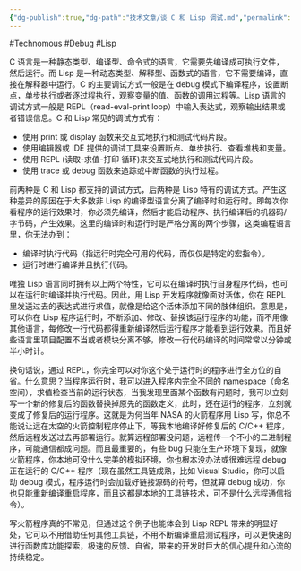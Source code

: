```yaml
---
{"dg-publish":true,"dg-path":"技术文章/谈 C 和 Lisp 调试.md","permalink":"/技术文章/谈 C 和 Lisp 调试/","created":"2023-03-14T16:59:32.000+08:00","updated":"2024-01-30T13:22:08.582+08:00"}
---
```


#Technomous #Debug #Lisp 

C 语言是一种静态类型、编译型、命令式的语言，它需要先编译成可执行文件，然后运行。而 Lisp 是一种动态类型、解释型、函数式的语言，它不需要编译，直接在解释器中运行。C 的主要调试方式一般是在 debug 模式下编译程序，设置断点，单步执行或者逐过程执行，观察变量的值、函数的调用过程等。Lisp 语言的调试方式一般是 REPL（read-eval-print loop）中输入表达式，观察输出结果或者错误信息。C 和 Lisp 常见的调试方式有：

* 使用 print 或 display 函数来交互式地执行和测试代码片段。
* 使用编辑器或 IDE 提供的调试工具来设置断点、单步执行、查看堆栈和变量。
* 使用 REPL (读取-求值-打印 循环)来交互式地执行和测试代码片段。
* 使用 trace 或 debug 函数来追踪或中断函数的执行过程。

前两种是 C 和 Lisp 都支持的调试方式，后两种是 Lisp 特有的调试方式。产生这种差异的原因在于大多数非 Lisp 的编译型语言分离了编译时和运行时。即每次你看程序的运行效果时，你必须先编译，然后才能启动程序、执行编译后的机器码/字节码，产生效果。这里的编译时和运行时是严格分离的两个步骤，这类编程语言里，你无法办到：

- 编译时执行代码（指运行时完全可用的代码，而仅仅是特定的宏指令）。
- 运行时进行编译并且执行代码。

唯独 Lisp 语言同时拥有以上两个特性，它可以在编译时执行自身程序代码，也可以在运行时编译并执行代码。因此，用 Lisp 开发程序就像面对活体，你在 REPL 里发送过去的表达式进行求值，就像是给这个活体添加不同的肢体组织。意思是，可以你在 Lisp 程序运行时，不断添加、修改、替换该运行程序的功能，而不用像其他语言，每修改一行代码都得重新编译然后运行程序才能看到运行效果。而且好些语言里项目配置不当或者模块分离不够，修改一行代码编译的时间常常以分钟或半小时计。

换句话说，通过 REPL，你完全可以对你这个处于运行时的程序进行全方位的自省。什么意思？当程序运行时，我可以进入程序内完全不同的 namespace（命名空间），求值检查当前的运行状态，当我发现里面某个函数有问题时，我可以立刻写一个新的修复后的函数替换掉原先的函数定义，此时，还在运行的程序，立刻就变成了修复后的运行程序。这就是为何当年 NASA 的火箭程序用 Lisp 写，你总不能说让远在太空的火箭控制程序停止下，等我本地编译好修复后的 C/C++ 程序，然后远程发送过去再部署运行。就算远程部署没问题，远程传一个不小的二进制程序，可能通信都成问题。而且最重要的，有些 bug 只能在生产环境下复现，就像火箭程序，你本地可没什么完美的模拟环境，你也根本没办法或很难远程 debug 正在运行的 C/C++ 程序（现在虽然工具链成熟，比如 Visual Studio，你可以启动 debug 模式，程序运行时会加载好链接源码的符号，但就算 debug 成功，你也只能重新编译重启程序，而且这都是本地的工具链技术，可不是什么远程通信指令）。

写火箭程序真的不常见，但通过这个例子也能体会到 Lisp REPL 带来的明显好处，它可以不用借助任何其他工具链，不用不断编译重启测试程序，可以更快速的进行函数库功能探索，极速的反馈、自省，带来的开发时巨大的信心提升和心流的持续稳定。



